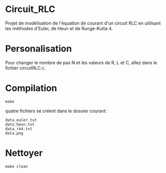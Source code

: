 # Circuit_RLC
Projet de modélisation de l'équation de courant d'un circuit RLC en utilisant les méthodes d'Euler, de Heun et de Runge-Kutta 4. 

# Personalisation
Pour changer le nombre de pas N et les valeurs de R, L et C, allez dans le fichier circuitRLC.c.

# Compilation
```make``` 

quatre fichiers se créent dans le dossier courant:
```
data_euler.txt
data_heun.txt
data_rk4.txt
data.png
```

# Nettoyer
```make clean```
